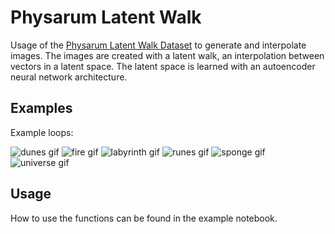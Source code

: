 # Physarum Latent Walk

Usage of the [Physarum Latent Walk Dataset](https://www.kaggle.com/) to generate and interpolate images. The images are created with a latent walk, an interpolation between vectors in a latent space. The latent space is learned with an autoencoder neural network architecture. 

## Examples

Example loops:

![dunes gif](examples/video_dunes_7_et_linear_seed603519_epoch035_643c36512c928a24b9c724c3d84068c9.gif)
![fire gif](examples/video_fire_5_et_noise_seed412118_epoch035_847b44c16a1eb2e9fc977625fe6ee6dd.gif)
![labyrinth gif](examples/video_labyrinth_5_et_noise_seed952352_epoch015_e6addb14d0e40ff485fdab276d6682af.gif)
![runes gif](examples/video_runes_6_et_noise_seed312575_epoch035_b3e25ec407470890e425d97dd5923042.gif)
![sponge gif](examples/video_sponge_4_et_linear_seed885009_epoch035_feee47fda0e74ff5fa416c61642dbbb8.gif)
![universe gif](examples/video_universe_5_et_noise_seed661313_epoch005_bd9e14c8aae7f8aa36aa2d6e668d9395.gif)


## Usage

How to use the functions can be found in the example notebook.
